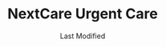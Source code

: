 ---
layout: location-page
date: Last Modified
description: "Local COVID-19 testing is available at NextCare Urgent Care in Tucson, Arizona, USA."
permalink: "locations/arizona/tucson/nextcare-urgent-care-10/"
tags:
  - locations
  - arizona
title: NextCare Urgent Care
uniqueName: nextcare-urgent-care-10
state: Arizona
stateAbbr: AZ
hood: "Tucson"
address: "6238 E Pima St"
city: "Tucson"
zip: "85712"
zipsNearby: "85601 85602 85123 85606 85128 85652 85609 85131 85132 85614 85622 85135 85616 85137 85618 85653 85658 85619 85621 85628 85648 85662 85623 85624 85141 85627 85145 85654 85629 85630 85631 85633 85613 85635 85670 85671 85611 85637 85638 85639 85701 85702 85703 85704 85705 85706 85707 85708 85709 85710 85711 85712 85713 85714 85715 85716 85717 85718 85719 85720 85721 85722 85723 85724 85725 85726 85728 85730 85731 85732 85733 85734 85735 85736 85737 85738 85739 85740 85741 85742 85743 85744 85745 85746 85747 85748 85749 85750 85751 85752 85754 85755 85756 85757 85775 85640 85645 85646 85641 85191 85643 85644 85192 85223 85228 85231 85232 85235 85237 85241 85245 85279 85291 85292 85777" 
mapUrl: "http://maps.apple.com/?q=NextCare+Urgent+Care&address=6238+E+Pima+St,Tucson,Arizona,85712"
locationType: Drive-thru
phone: "520-290-0022"
website: "https://nextcare.com/curbside/"
onlineBooking: true
closed: undefined
closedUpdate: May 18th, 2020
notes: "For individuals with symptoms."
days: Everyday
hours: 8AM-8PM
ctaMessage: Schedule a test
ctaUrl: "https://nextcare.com/curbside/"
---